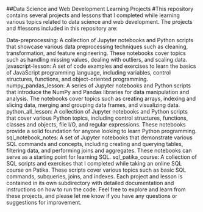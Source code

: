 ##Data Science and Web Development Learning Projects
#This repository contains several projects and lessons that I completed while learning various topics related to data science and web development. The projects and #lessons included in this repository are:

Data-preprocessing: A collection of Jupyter notebooks and Python scripts that showcase various data preprocessing techniques such as cleaning, transformation, and feature engineering. These notebooks cover topics such as handling missing values, dealing with outliers, and scaling data.
javascript-lesson: A set of code examples and exercises to learn the basics of JavaScript programming language, including variables, control structures, functions, and object-oriented programming.
numpy_pandas_lesson: A series of Jupyter notebooks and Python scripts that introduce the NumPy and Pandas libraries for data manipulation and analysis. The notebooks cover topics such as creating arrays, indexing and slicing data, merging and grouping data frames, and visualizing data.
python_all_lesson: A collection of Jupyter notebooks and Python scripts that cover various Python topics, including control structures, functions, classes and objects, file I/O, and regular expressions. These notebooks provide a solid foundation for anyone looking to learn Python programming.
sql_notebook_notes: A set of Jupyter notebooks that demonstrate various SQL commands and concepts, including creating and querying tables, filtering data, and performing joins and aggregates. These notebooks can serve as a starting point for learning SQL.
sql_patika_course: A collection of SQL scripts and exercises that I completed while taking an online SQL course on Patika. These scripts cover various topics such as basic SQL commands, subqueries, joins, and indexes.
Each project and lesson is contained in its own subdirectory with detailed documentation and instructions on how to run the code. Feel free to explore and learn from these projects, and please let me know if you have any questions or suggestions for improvement.
